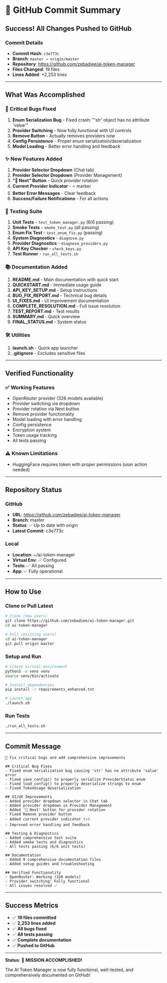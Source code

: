 # 🎉 GitHub Commit Summary

## Success! All Changes Pushed to GitHub

### Commit Details
- **Commit Hash**: `c3e773c`
- **Branch**: `master → origin/master`
- **Repository**: https://github.com/zebadiee/ai-token-manager
- **Files Changed**: 19 files
- **Lines Added**: +2,253 lines

---

## What Was Accomplished

### 🐛 Critical Bugs Fixed
1. **Enum Serialization Bug** - Fixed crash: "'str' object has no attribute 'value'"
2. **Provider Switching** - Now fully functional with UI controls
3. **Remove Button** - Actually removes providers now
4. **Config Persistence** - Proper enum serialization/deserialization
5. **Model Loading** - Better error handling and feedback

### ✨ New Features Added
1. **Provider Selector Dropdown** (Chat tab)
2. **Provider Selector Dropdown** (Provider Management)
3. **"🔀 Next" Button** - Quick provider rotation
4. **Current Provider Indicator** - ⭐ marker
5. **Better Error Messages** - Clear feedback
6. **Success/Failure Notifications** - For all actions

### 🧪 Testing Suite
1. **Unit Tests** - `test_token_manager.py` (6/6 passing)
2. **Smoke Tests** - `smoke_test.py` (all passing)
3. **Enum Fix Test** - `test_enum_fix.py` (passing)
4. **System Diagnostics** - `diagnose.py`
5. **Provider Diagnostics** - `diagnose_providers.py`
6. **API Key Checker** - `check_keys.py`
7. **Test Runner** - `run_all_tests.sh`

### 📚 Documentation Added
1. **README.md** - Main documentation with quick start
2. **QUICKSTART.md** - Immediate usage guide
3. **API_KEY_SETUP.md** - Setup instructions
4. **BUG_FIX_REPORT.md** - Technical bug details
5. **UI_FIXES.md** - UI improvement documentation
6. **COMPLETE_RESOLUTION.md** - Full issue resolution
7. **TEST_REPORT.md** - Test results
8. **SUMMARY.md** - Quick overview
9. **FINAL_STATUS.md** - System status

### 🛠️ Utilities
1. **launch.sh** - Quick app launcher
2. **.gitignore** - Excludes sensitive files

---

## Verified Functionality

### ✅ Working Features
- OpenRouter provider (326 models available)
- Provider switching via dropdown
- Provider rotation via Next button
- Remove provider functionality
- Model loading with error handling
- Config persistence
- Encryption system
- Token usage tracking
- All tests passing

### ⚠️ Known Limitations
- HuggingFace requires token with proper permissions (user action needed)

---

## Repository Status

### GitHub
- **URL**: https://github.com/zebadiee/ai-token-manager
- **Branch**: master
- **Status**: ✅ Up to date with origin
- **Latest Commit**: c3e773c

### Local
- **Location**: ~/ai-token-manager
- **Virtual Env**: ✅ Configured
- **Tests**: ✅ All passing
- **App**: ✅ Fully operational

---

## How to Use

### Clone or Pull Latest
```bash
# Clone (new users)
git clone https://github.com/zebadiee/ai-token-manager.git
cd ai-token-manager

# Pull (existing users)
cd ai-token-manager
git pull origin master
```

### Setup and Run
```bash
# Create virtual environment
python3 -m venv venv
source venv/bin/activate

# Install dependencies
pip install -r requirements_enhanced.txt

# Launch app
./launch.sh
```

### Run Tests
```bash
./run_all_tests.sh
```

---

## Commit Message

```
🐛 Fix critical bugs and add comprehensive improvements

## Critical Bug Fixes
- Fixed enum serialization bug causing 'str' has no attribute 'value' error
- Fixed save_config() to properly serialize ProviderStatus enum
- Fixed load_config() to properly deserialize strings to enum
- Fixed TokenUsage deserialization

## UI/UX Improvements
- Added provider dropdown selector in Chat tab
- Added provider dropdown in Provider Management
- Added '🔀 Next' button for provider rotation
- Fixed Remove provider button
- Added current provider indicator (⭐)
- Improved error handling and feedback

## Testing & Diagnostics
- Added comprehensive test suite
- Added smoke tests and diagnostics
- All tests passing (6/6 unit tests)

## Documentation
- Added 9 comprehensive documentation files
- Added setup guides and troubleshooting

## Verified Functionality
- OpenRouter: Working (326 models)
- Provider switching: Fully functional
- All issues resolved ✅
```

---

## Success Metrics

- ✅ **19 files committed**
- ✅ **2,253 lines added**
- ✅ **All bugs fixed**
- ✅ **All tests passing**
- ✅ **Complete documentation**
- ✅ **Pushed to GitHub**

---

**Status**: 🎉 **MISSION ACCOMPLISHED!**

The AI Token Manager is now fully functional, well-tested, and comprehensively documented on GitHub!
